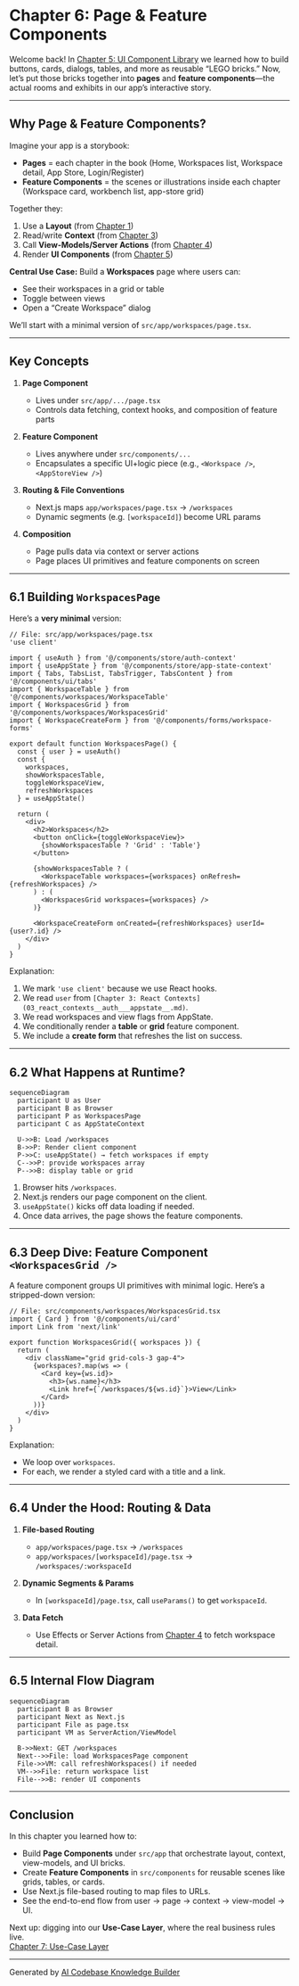 # Chapter 6: Page & Feature Components

Welcome back! In [Chapter 5: UI Component Library](05_ui_component_library_.md) we learned how to build buttons, cards, dialogs, tables, and more as reusable “LEGO bricks.” Now, let’s put those bricks together into **pages** and **feature components**—the actual rooms and exhibits in our app’s interactive story.

---

## Why Page & Feature Components?

Imagine your app is a storybook:

- **Pages** = each chapter in the book (Home, Workspaces list, Workspace detail, App Store, Login/Register)  
- **Feature Components** = the scenes or illustrations inside each chapter (Workspace card, workbench list, app-store grid)

Together they:

1. Use a **Layout** (from [Chapter 1](01_app_layout___providers_.md))  
2. Read/write **Context** (from [Chapter 3](03_react_contexts__auth___appstate__.md))  
3. Call **View-Models/Server Actions** (from [Chapter 4](04_view_model___server_actions_.md))  
4. Render **UI Components** (from [Chapter 5](05_ui_component_library_.md))

**Central Use Case:** Build a **Workspaces** page where users can:
- See their workspaces in a grid or table  
- Toggle between views  
- Open a “Create Workspace” dialog  

We’ll start with a minimal version of `src/app/workspaces/page.tsx`.

---

## Key Concepts

1. **Page Component**  
   - Lives under `src/app/.../page.tsx`  
   - Controls data fetching, context hooks, and composition of feature parts  

2. **Feature Component**  
   - Lives anywhere under `src/components/...`  
   - Encapsulates a specific UI+logic piece (e.g., `<Workspace />`, `<AppStoreView />`)  

3. **Routing & File Conventions**  
   - Next.js maps `app/workspaces/page.tsx` → `/workspaces`  
   - Dynamic segments (e.g. `[workspaceId]`) become URL params  

4. **Composition**  
   - Page pulls data via context or server actions  
   - Page places UI primitives and feature components on screen  

---

## 6.1 Building `WorkspacesPage`

Here’s a **very minimal** version:

```tsx
// File: src/app/workspaces/page.tsx
'use client'

import { useAuth } from '@/components/store/auth-context'
import { useAppState } from '@/components/store/app-state-context'
import { Tabs, TabsList, TabsTrigger, TabsContent } from '@/components/ui/tabs'
import { WorkspaceTable } from '@/components/workspaces/WorkspaceTable'
import { WorkspacesGrid } from '@/components/workspaces/WorkspacesGrid'
import { WorkspaceCreateForm } from '@/components/forms/workspace-forms'

export default function WorkspacesPage() {
  const { user } = useAuth()
  const {
    workspaces,
    showWorkspacesTable,
    toggleWorkspaceView,
    refreshWorkspaces
  } = useAppState()

  return (
    <div>
      <h2>Workspaces</h2>
      <button onClick={toggleWorkspaceView}>
        {showWorkspacesTable ? 'Grid' : 'Table'}
      </button>

      {showWorkspacesTable ? (
        <WorkspaceTable workspaces={workspaces} onRefresh={refreshWorkspaces} />
      ) : (
        <WorkspacesGrid workspaces={workspaces} />
      )}

      <WorkspaceCreateForm onCreated={refreshWorkspaces} userId={user?.id} />
    </div>
  )
}
```

Explanation:

1. We mark `'use client'` because we use React hooks.  
2. We read `user` from `[Chapter 3: React Contexts](03_react_contexts__auth___appstate__.md)`.  
3. We read workspaces and view flags from AppState.  
4. We conditionally render a **table** or **grid** feature component.  
5. We include a **create form** that refreshes the list on success.

---

## 6.2 What Happens at Runtime?

```mermaid
sequenceDiagram
  participant U as User
  participant B as Browser
  participant P as WorkspacesPage
  participant C as AppStateContext

  U->>B: Load /workspaces
  B->>P: Render client component
  P->>C: useAppState() → fetch workspaces if empty
  C-->>P: provide workspaces array
  P-->>B: display table or grid
```

1. Browser hits `/workspaces`.  
2. Next.js renders our page component on the client.  
3. `useAppState()` kicks off data loading if needed.  
4. Once data arrives, the page shows the feature components.

---

## 6.3 Deep Dive: Feature Component `<WorkspacesGrid />`

A feature component groups UI primitives with minimal logic. Here’s a stripped-down version:

```tsx
// File: src/components/workspaces/WorkspacesGrid.tsx
import { Card } from '@/components/ui/card'
import Link from 'next/link'

export function WorkspacesGrid({ workspaces }) {
  return (
    <div className="grid grid-cols-3 gap-4">
      {workspaces?.map(ws => (
        <Card key={ws.id}>
          <h3>{ws.name}</h3>
          <Link href={`/workspaces/${ws.id}`}>View</Link>
        </Card>
      ))}
    </div>
  )
}
```

Explanation:

- We loop over `workspaces`.  
- For each, we render a styled card with a title and a link.

---

## 6.4 Under the Hood: Routing & Data

1. **File-based Routing**  
   - `app/workspaces/page.tsx` → `/workspaces`  
   - `app/workspaces/[workspaceId]/page.tsx` → `/workspaces/:workspaceId`  

2. **Dynamic Segments & Params**  
   - In `[workspaceId]/page.tsx`, call `useParams()` to get `workspaceId`.  

3. **Data Fetch**  
   - Use Effects or Server Actions from [Chapter 4](04_view_model___server_actions_.md) to fetch workspace detail.

---

## 6.5 Internal Flow Diagram

```mermaid
sequenceDiagram
  participant B as Browser
  participant Next as Next.js
  participant File as page.tsx
  participant VM as ServerAction/ViewModel

  B->>Next: GET /workspaces
  Next-->>File: load WorkspacesPage component
  File->>VM: call refreshWorkspaces() if needed
  VM-->>File: return workspace list
  File-->>B: render UI components
```

---

## Conclusion

In this chapter you learned how to:

- Build **Page Components** under `src/app` that orchestrate layout, context, view-models, and UI bricks.  
- Create **Feature Components** in `src/components` for reusable scenes like grids, tables, or cards.  
- Use Next.js file-based routing to map files to URLs.  
- See the end-to-end flow from user → page → context → view-model → UI.

Next up: digging into our **Use-Case Layer**, where the real business rules live.  
[Chapter 7: Use-Case Layer](07_use_case_layer_.md)

---

Generated by [AI Codebase Knowledge Builder](https://github.com/The-Pocket/Tutorial-Codebase-Knowledge)